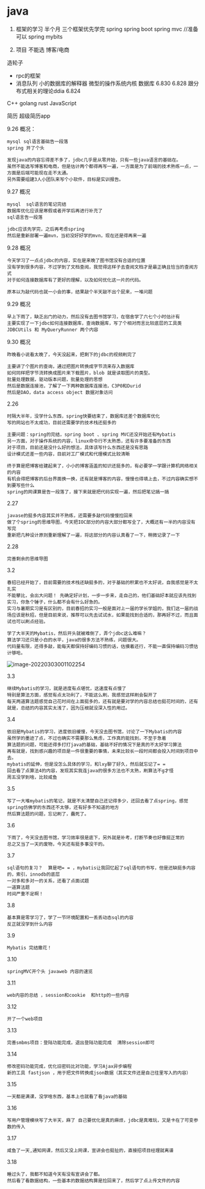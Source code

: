 # java

1. 框架的学习
半个月
三个框架优先学完
spring
spring boot
spring mvc //准备可以
spring mybits

2. 项目
不能选  博客/电商

造轮子

- rpc的框架
- 消息队列
小的数据库的解释器
微型的操作系统内核
数据库 6.830  6.828
跟分布式相关的理论ddia 6.824

C++ 
golang rust JavaScript


简历  超级简历app


9.26 概况： 

    mysql sql语言基础告一段落
    spring 开了个头
    
    发现java的内容忘得差不多了，jdbc几乎是从零开始，只有一些java语言的基础在。
    虽然不能选写博客和电商，但是估计两个都得再写一遍，一方面是为了前端的技术熟练一点，一方面是后端可能现在走不太通。
    另外需要组建3人小团队来写个小软件，目标是实训报告。            

9.27 概况

    mysql  sql语言的笔记完结
    数据库优化应该是寒假或者开学后再进行补充了
    sql语言告一段落
    
    jdbc应该先学完，之后再考虑spring
    然后是重新部署一遍mvn，当初没好好学的mvn，现在还是得再来一遍

9.28 概况

    今天学习了一点点jdbc的内容，实在是来晚了图书馆没有合适的位置
    没有学到很多内容，不过学到了文档查阅，我觉得这样子去查阅文档才是最正确且恰当的查阅方式
    对于如何连接数据库有了更好的理解，以及如何优化这一片的代码。
    
    原本以为敲代码也就一小会的事，结果敲个半天敲不出个屁来，一堆问题

9.29 概况
    
    早上下雨了，缺乏出门的动力，然后没有去图书馆学习，在宿舍学了六七个小时估计有
    主要实现了一下jdbc如何连接数据库，查询数据库，写了个相对而言比较底层的工具类
    JDBCUtils 和 MyQueryRunner 两个内容

9.30 概况

    昨晚看小说看太晚了，今天没起来，把剩下的jdbc的视频刷完了
    
    主要讲了个图片的查询，通过把图片转换成字节流来存入数据库
    如何同样把字节流转换成图片来下载图片，blob 就是读取图片的类型。
    批量处理数据，驱动版本问题，批量处理的思想
    然后是数据连接池，了解了一下两种数据库连接池，C3P0和Durid
    然后是DAO，data access object 数据对象访问

2.26

	时隔大半年，没学什么东西，spring快要结束了，数据库还差个数据库优化
	写的网站也不太成功，目前还需要学的技术栈还挺多的
	
	主要问题：spring的完结，spring boot 、spring MVC还没开始还有Mybatis
	另一方面，对于操作系统的内容，linux命令行不太熟悉，还有许多要准备的东西
	对于项目，目前还是没什么好的想法，具体该写什么东西还是没有思路
	设计模式还差一些内容，目前对工厂模式和代理模式比较清晰
	
	终于算是把博客给建起来了，小小的博客涵盖的知识还挺多的，有必要学一学跟计算机网络相关的内容
	有机会得把博客的后台界面换一换，还有就是博客的内容，慢慢也得填上去，不过内容确实想不到要写些什么
	spring的网课算是告一段落了，接下来就是把代码实现一遍，然后把笔记搞一搞

2.27

```
javase的挺多内容其实并不熟练，还需要多敲代码慢慢捡回来
做了个spring的思维导图，今天把IOC部分的内容大部分都写全了，大概还有一半的内容没有写完
重新把几种设计原则重新理解了一遍，将这部分的内容认真看了一下，稍微记录了一下
```

2.28

```
完善剩余的思维导图
```

3.2

```
春招已经开始了，目前需要的技术栈还缺挺多的，对于基础的积累也不太好说，自我感觉是不太扎实
不能攀比，会出大问题！ 先确定好计划，一步一步来，走自己的，他们基础好本就应该先找到实习，你急个锤子，什么都不会有什么好急的。
实习与暑期实习是有区别的，目前春招的实习一般是面对上一届的学长学姐的，我们这一届的战场应该是秋招，但是目前来说，推荐可以先去试试水，如果能找到合适的，那再好不过，而且面试也可以刷点经验。

学了大半天的Mybatis，然后开头就被难倒了，弄个jdbc这么难嘛？  
算法学习还只是小白的水平，java的很多方法不熟练，问题很大。
代码量有限，还得多敲，能每天都保持好编码习惯的话，估摸着还行，不能一直保持编码习惯估计够呛。
```

![image-20220303001102254](C:\Users\86159\AppData\Roaming\Typora\typora-user-images\image-20220303001102254.png)

3.3

```
继续Mybatis的学习，就是进度有点堪忧，这速度有点慢了
特别是算法方面，感觉有点太功利了，不能这么刷，我感觉这样刷会裂开了
每天两道算法题感觉自己花时间在上面挺多的，还有就是要对学的内容总结也挺花时间的，还有就是，总结的内容其实太浅了，因为压根就没深入性的用过。
```

3.4

```
依旧是Mybatis的学习，进度依旧缓慢，今天没去图书馆，讨论了一下Mybatis的内容
虽然学的墨迹了点，不过也确实不需要那么焦虑，工作真的能找到，不至于急着
算法题的问题，可能还得多打打java的基础，基础不好的情况下是真的不太好学习算法
再有就是，找到感兴趣的项目是一件很重要的事情，未来比较长一段时间都会投入时间到项目中去。
mybatis的延伸，但是没怎么具体的学习，和lxy聊了好久，然后就忘记了= =
回去看了点算法4的内容，发现其实我连java的很多方法也不太熟，刷算法不g才怪
周五没学到啥，比较咸鱼
```

3.5

```
写了一大堆mybatis的笔记，就是不太清楚自己还记得多少，还回去看了点spring，感觉spring仿佛学的东西还不太够，还有好多不知道的地方
然后算法题的问题，忘记刷了，蠢死了。
```

3.6

```
下雨了，今天没去图书馆，学习效率很是底下，另外就是补考，打断节奏也好像挺正常的
总之又当了一天的废物，今天还有挺多事没干的。
```

3.7

```
sql语句的复习？  算是吧= = ，mybatis让我回忆起了sql语句的书写，但是还缺挺多内容的，索引，innodb的底层
一对多和多对一的关系，还看了点面试题
一道算法题
时间严重不足啊！
```

3.8

```
基本算是零学习了，学了一节环境配置和一丢丢动态sql的内容
反正就没学到什么内容
```

3.9

```
Mybatis 完结撒花！
```

3.10

```
springMVC开个头 javaweb 内容的速览
```

3.11

```
web内容的总结 ，session和cookie  和http的一些内容
```

3.12

```
开了一个web项目
```

3.13

```
完善smbms项目：登陆功能完成，退出登陆功能完成  清除session即可
```

3.14

```
修改密码功能完成，优化旧密码比对功能，学习Ajax异步编程
新的工具 fastjson ，用于把文件转换成json数据（其实文件还是自己往里写入的内容）
```

3.15

```
一天都是满课，没学啥东西，基本上也就看了看java的基础
```

3.16

```
写用户管理模块写了大半天，麻了 自己要优化是真的麻烦，jdbc是真难玩，又是卡在了可变参数的传入
```

3.17

```
咸鱼了一天,通知网课，然后又没上网课，宣讲会也挺扯的，直接招项目经理就离谱
```

3.18

```
睡过头了，我都不知道今天有没有宣讲会了都。
然后看了看数据结构，一些基本的数据结构算是捡回来了，然后学了点上传文件的内容
```


